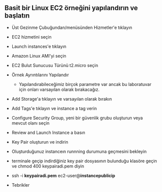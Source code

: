 Basit bir Linux EC2 örneğini yapılandırın ve başlatın
--

- Üst Gezinme Çubuğundan/menüsünden Hizmetler'e tıklayın
- EC2 hizmetini seçin
- Launch instances'e tıklayın
- Amazon Linux AMI'yi seçin
- EC2 Bulut Sunucusu Türünü t2.micro seçin
- Örnek Ayrıntılarını Yapılandır
  - Yapılandırabileceğimiz birçok parametre var ancak bu laboratuvar için onları varsayılan olarak bırakacağız.
- Add Storage'a tıklayın ve varsayılan olarak bırakın
- Add Tags'e tıklayın ve instance a tag verin
- Configure Security Group, yeni bir güvenlik grubu oluşturun veya mevcut olanı seçin
- Review and Launch Instance a basın
- Key Pair oluşturun ve indirin

- Oluşturduğunuz instanceın runnning durumuna geçmesini bekleyin
- terminale geçip indirdiğiniz key pair dosyasının bulunduğu klasöre geçin ve chmod 400 keypairadi.pem diyin
- ssh -i **keypairadi.pem** ec2-user@**instancepublicip**
- Tebrikler
